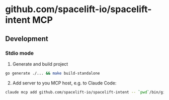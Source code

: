 # github.com/spacelift-io/spacelift-intent MCP

## Development

### Stdio mode

1. Generate and build project

```bash
go generate ./... && make build-standalone
```

2. Add server to you MCP host, e.g. to Claude Code:

```bash
claude mcp add github.com/spacelift-io/spacelift-intent -- `pwd`/bin/github.com/spacelift-io/spacelift-intent
```
